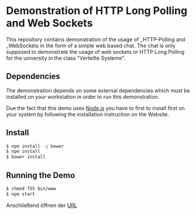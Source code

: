 # Demonstration of HTTP Long Polling and Web Sockets

This repository contains demonstration of the usage
of _HTTP-Polling and _WebSockets in the form of a simple
web based chat. The chat is only supposed to demonstrate the usage of web sockets
or HTTP Long Polling for the university in the class "Verteilte Systeme".

## Dependencies

The demonstration depends on some external dependencies
which must be installed on your workstation in order to run this
demonstration.

Due the fact that this demo uses [Node.js](https://nodejs.org/) you have to
first to install first on your system by following
the installation instruction on the Website.

## Install

```sh
$ npm install -g bower
$ npm install
$ bower install
```
## Running the Demo

```sh
$ chmod 755 bin/www
$ npm start
```
Anschließend öffnen der [URL](http://localhost:3000)
